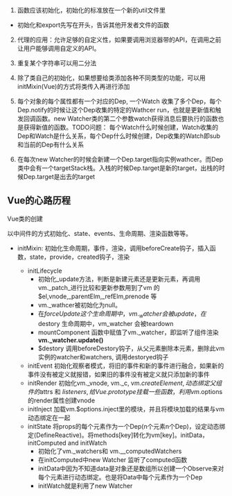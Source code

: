 1. 函数应该初始化，初始化的标准放在一个新的util文件里
 - 初始化和export先写在开头，告诉其他开发者文件的函数
2. 代理的应用：允许足够的自定义性，如果要调用浏览器带的API，在调用之前让用户能够调用自定义的API。
3. 重复某个字符串可以用二分法
4. 除了类自己的初始化，如果想要给类添加各种不同类型的功能，可以用initMixin(Vue)的方式将类传入再进行添加

5. 每个对象的每个属性都有一个对应的Dep, 一个Watch 收集了多个Dep，每个Dep.notify的时候让这个Dep收集的特定的Wathcer run，也就是更新值和触发回调函数。new Watcher类的第二个参数watch获得消息后要执行的函数也是获得新值的函数。TODO问题： 每个Watch什么时候创建，Watch收集的Dep和Watch是什么关系，每个Dep什么时候创建，Dep收集的Watch即sub 和当前的Dep有什么关系

6. 在每次new Watcher的时候会新建一个Dep.target指向实例wathcer。而Dep类中会有一个targetStack栈。入栈的时候Dep.target是新的target，出栈的时候Dep.target是出去的target





## Vue的心路历程
Vue类的创建

以中间件的方式初始化、state、events、生命周期、渲染函数等等。

 - initMixin: 初始化生命周期，事件，渲染，调用beforeCreate钩子，插入函数，state，provide，created钩子，渲染

    - initLifecycle
       - 初始化_update方法，判断是新建元素还是更新元素，再调用vm._patch_进行比较和更新参数用到了vm 的 $el,vnode,_parentElm,_refElm,prenode 等
       - vm._wathcer被初始化为null。
      - 在$forceUpdate这个生命周期中，vm._watcher会被update，在$destory 生命周期中，vm_watcher 会被teardown
      - mountComponent 函数中赋值了vm._watcher，即监听了组件渲染
       **vm._watcher.update()**
       - $destory 调用beforeDestory钩子，从父元素删除本元素，删除此vm 实例的watcher和watchers, 调用destoryed钩子
    - initEvent 初始化观察者模式，将旧的事件和新的事件进行融合，如果新的事件没有被定义就报错，如果旧的事件没有被定义就只添加新的事件
    - initRender 初始化vm._vnode, vm._c, vm.$createElement,动态绑定父组件的$attrs 和 $listeners,给Vue.prototype挂载一些函数，利用vm.$options 的render属性创建vnode
    - initInject 加载vm.$options.inject里的模块，并且将模块加载的结果与vm动态绑定在一起
    - initState 将props的每个元素作为一个Dep(n个元素n个Dep)，设定动态绑定(DefineReactive)。将methods[key]转化为vm[key]。initData，initComputed and initWatch
      - 初始化了vm._watchers和 vm.__computedWatchers
      - 在initComputed中new Watcher 监听了computed函数
      - initData中因为不知道data是对象还是数组所以创建一个Observe来对每个元素进行动态绑定。也是将Data中每个元素作为一个Dep
      - initWatch就是利用了new Watcher




